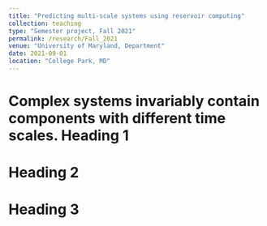```yaml
---
title: "Predicting multi-scale systems using reservoir computing"
collection: teaching
type: "Semester project, Fall 2021"
permalink: /research/Fall_2021
venue: "University of Maryland, Department"
date: 2021-09-01
location: "College Park, MD"
---
```


Complex systems invariably contain components with different time scales.
Heading 1
======

Heading 2
======

Heading 3
======
